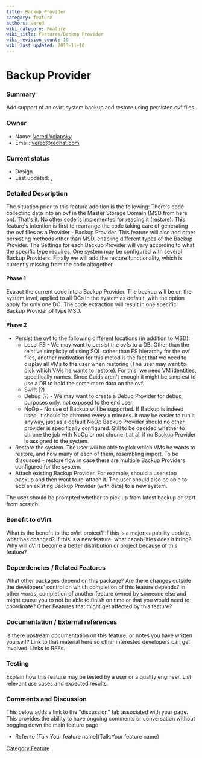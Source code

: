 ```yaml
---
title: Backup Provider
category: feature
authors: vered
wiki_category: Feature
wiki_title: Features/Backup Provider
wiki_revision_count: 16
wiki_last_updated: 2013-11-10
---
```


# Backup Provider

### Summary

Add support of an ovirt system backup and restore using persisted ovf files.

### Owner

*   Name: [Vered Volansky](User:vvolansk)
*   Email: vered@redhat.com

### Current status

*   Design
*   Last updated: ,

### Detailed Description

The situation prior to this feature addition is the following:
There's code collecting data into an ovf in the Master Storage Domain (MSD from here on). That's it. No other code is implemented for reading it (restore).
This feature's intention is first to rearrange the code taking care of generating the ovf files as a Provider - Backup Provider.
This feature will also add other persisting methods other than MSD, enabling different types of the Backup Provider. The Settings for each Backup Provider will vary according to what the specific type requires.
One system may be configured with several Backup Providers.
Finally we will add the restore functionality, which is currently missing from the code altogether.

#### Phase 1

Extract the current code into a Backup Provider.
The backup will be on the system level, applied to all DCs in the system as default, with the option apply for only one DC. The code extraction will result in one specific Backup Provider of type MSD.

#### Phase 2

*   Persist the ovf to the following different locations (in addition to MSD):
    -   Local FS - We may want to persist the ovfs to a DB. Other than the relative simplicity of using SQL rather than FS hierarchy for the ovf files, another motivation for this metod is the fact that we need to display all VMs to the user when restoring (The user may want to pick which VMs he wants to restore). For this, we need VM identities, specifically names. Since Guids aren't enough it might be simplest to use a DB to hold the some more data on the ovf.
    -   Swift (?)
    -   Debug (?) - We may want to create a Debug Provider for debug purposes only, not exposed to the end user.
    -   NoOp - No use of Backup will be supported. If Backup is indeed used, it should be chroned every x minutes. It may be easier to run it anyway, just as a default NoOp Backup Provider should no other provider is specifically configured. Still to be decided whether to chrone the job with NoOp or not chrone it at all if no Backup Provider is assigned to the system.
*   Restore the system. The user will be able to pick which VMs he wants to restore, and how many of each of them, resembling import. To be discussed - restore flow in case there are multiple Backup Providers configured for the system.
*   Attach existing Backup Provider. For example, should a user stop backup and then want to re-attach it. The user should also be able to add an existing Backup Provider (with data) to a new system.

The user should be prompted whether to pick up from latest backup or start from scratch.

### Benefit to oVirt

What is the benefit to the oVirt project? If this is a major capability update, what has changed? If this is a new feature, what capabilities does it bring? Why will oVirt become a better distribution or project because of this feature?

### Dependencies / Related Features

What other packages depend on this package? Are there changes outside the developers' control on which completion of this feature depends? In other words, completion of another feature owned by someone else and might cause you to not be able to finish on time or that you would need to coordinate? Other Features that might get affected by this feature?

### Documentation / External references

Is there upstream documentation on this feature, or notes you have written yourself? Link to that material here so other interested developers can get involved. Links to RFEs.

### Testing

Explain how this feature may be tested by a user or a quality engineer. List relevant use cases and expected results.

### Comments and Discussion

This below adds a link to the "discussion" tab associated with your page. This provides the ability to have ongoing comments or conversation without bogging down the main feature page

*   Refer to [Talk:Your feature name](Talk:Your feature name)

<Category:Feature>
